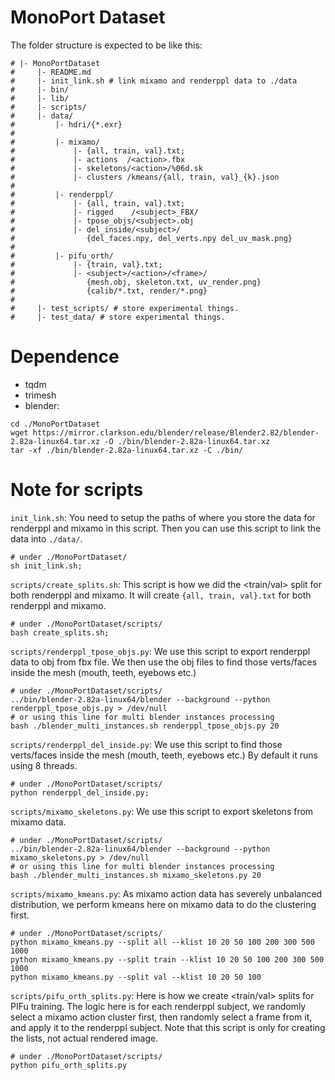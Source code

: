 # MonoPort Dataset
The folder structure is expected to be like this:

    # |- MonoPortDataset
    #     |- README.md
    #     |- init_link.sh # link mixamo and renderppl data to ./data
    #     |- bin/
    #     |- lib/
    #     |- scripts/
    #     |- data/
    #         |- hdri/{*.exr}
    #
    #         |- mixamo/
    #             |- {all, train, val}.txt;
    #             |- actions  /<action>.fbx
    #             |- skeletons/<action>/%06d.sk
    #             |- clusters /kmeans/{all, train, val}_{k}.json
    #
    #         |- renderppl/
    #             |- {all, train, val}.txt;
    #             |- rigged    /<subject>_FBX/
    #             |- tpose_objs/<subject>.obj
    #             |- del_inside/<subject>/
    #                {del_faces.npy, del_verts.npy del_uv_mask.png}
    #
    #         |- pifu_orth/
    #             |- {train, val}.txt;
    #             |- <subject>/<action>/<frame>/
    #                {mesh.obj, skeleton.txt, uv_render.png}
    #                {calib/*.txt, render/*.png}
    #
    #     |- test_scripts/ # store experimental things.
    #     |- test_data/ # store experimental things.

# Dependence
- tqdm
- trimesh
- blender: 
```
cd ./MonoPortDataset
wget https://mirror.clarkson.edu/blender/release/Blender2.82/blender-2.82a-linux64.tar.xz -O ./bin/blender-2.82a-linux64.tar.xz
tar -xf ./bin/blender-2.82a-linux64.tar.xz -C ./bin/
```

# Note for scripts
`init_link.sh`: You need to setup the paths of where you store the data for renderppl and mixamo in this script. Then you can use this script to link the data into `./data/`.
```
# under ./MonoPortDataset/
sh init_link.sh;
```

`scripts/create_splits.sh`: This script is how we did the <train/val> split for both renderppl and mixamo. It will create `{all, train, val}.txt` for both renderppl and mixamo.
```
# under ./MonoPortDataset/scripts/
bash create_splits.sh;
```

`scripts/renderppl_tpose_objs.py`: We use this script to export renderppl data to obj from fbx file. We then use the obj files to find those verts/faces inside the mesh (mouth, teeth, eyebows etc.)
```
# under ./MonoPortDataset/scripts/
../bin/blender-2.82a-linux64/blender --background --python renderppl_tpose_objs.py > /dev/null
# or using this line for multi blender instances processing
bash ./blender_multi_instances.sh renderppl_tpose_objs.py 20
```

`scripts/renderppl_del_inside.py`: We use this script to find those verts/faces inside the mesh (mouth, teeth, eyebows etc.) By default it runs using 8 threads.
```
# under ./MonoPortDataset/scripts/
python renderppl_del_inside.py;
```

`scripts/mixamo_skeletons.py`: We use this script to export skeletons from mixamo data.
```
# under ./MonoPortDataset/scripts/
../bin/blender-2.82a-linux64/blender --background --python mixamo_skeletons.py > /dev/null
# or using this line for multi blender instances processing
bash ./blender_multi_instances.sh mixamo_skeletons.py 20
```

`scripts/mixamo_kmeans.py`: As mixamo action data has severely unbalanced distribution, we perform kmeans here on mixamo data to do the clustering first.
```
# under ./MonoPortDataset/scripts/
python mixamo_kmeans.py --split all --klist 10 20 50 100 200 300 500 1000
python mixamo_kmeans.py --split train --klist 10 20 50 100 200 300 500 1000
python mixamo_kmeans.py --split val --klist 10 20 50 100
```

`scripts/pifu_orth_splits.py`: Here is how we create <train/val> splits for PIFu training. The logic here is for each renderppl subject, we randomly select a mixamo action cluster first, then randomly select a frame from it, and apply it to the renderppl subject. Note that this script is only for creating the lists, not actual rendered image.
```
# under ./MonoPortDataset/scripts/
python pifu_orth_splits.py
```